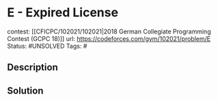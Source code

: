 # E - Expired License

contest: [[CFICPC/102021/102021|2018 German Collegiate Programming Contest (GCPC 18)]]
url: https://codeforces.com/gym/102021/problem/E
Status: #UNSOLVED
Tags: #

## Description

## Solution

